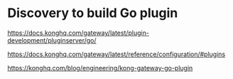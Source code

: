 # Discovery to build Go plugin

https://docs.konghq.com/gateway/latest/plugin-development/pluginserver/go/

https://docs.konghq.com/gateway/latest/reference/configuration/#plugins

https://konghq.com/blog/engineering/kong-gateway-go-plugin
